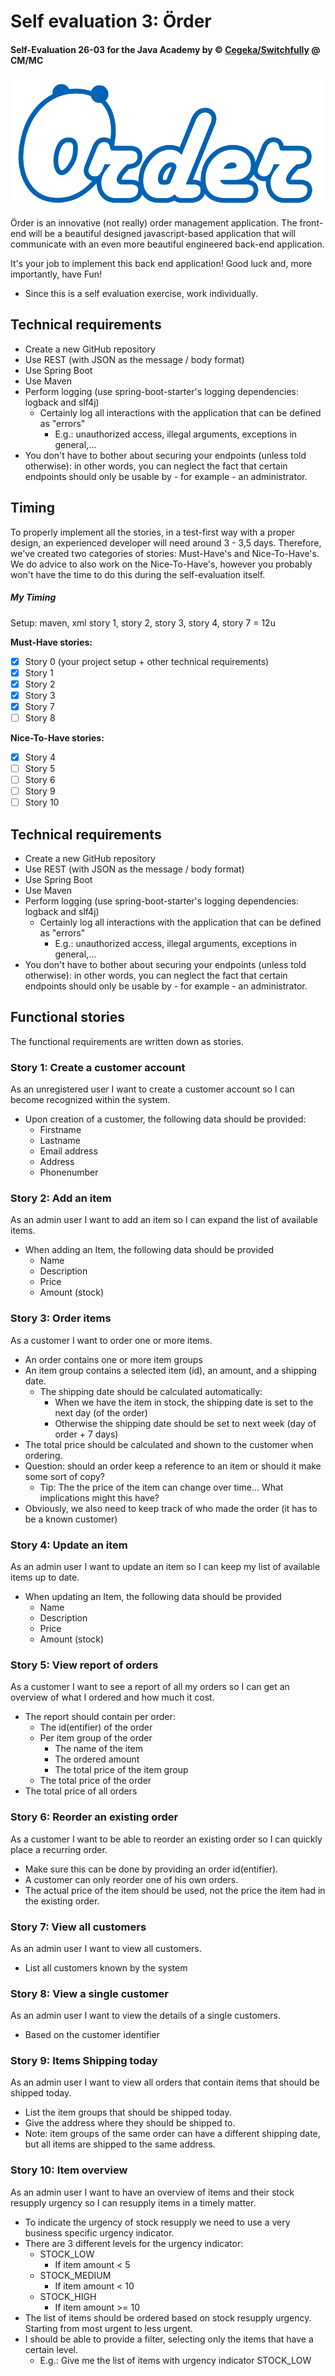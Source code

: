 # Self evaluation 3: Örder
#### Self-Evaluation 26-03 for the Java Academy by © [Cegeka/Switchfully](https://switchfully.com/) @ CM/MC

![Order Logo](order.png)

Örder is an innovative (not really) order management application. The front-end
will be a beautiful designed javascript-based application that will communicate with an even more
beautiful engineered back-end application.

It's your job to implement this back end application! Good luck and, more importantly, have Fun!

- Since this is a self evaluation exercise, work individually.

## Technical requirements

- Create a new GitHub repository
- Use REST (with JSON as the message / body format)
- Use Spring Boot
- Use Maven
- Perform logging (use spring-boot-starter's logging dependencies: logback and slf4j)
    - Certainly log all interactions with the application that can be defined as "errors"
        - E.g.: unauthorized access, illegal arguments, exceptions in general,...
- You don't have to bother about securing your endpoints (unless told otherwise): in other words, you can neglect the fact that certain endpoints
should only be usable by - for example - an administrator.

## Timing

To properly implement all the stories, in a test-first way with a proper design, an experienced developer will need around 3 - 3,5 days.
Therefore, we've created two categories of stories: Must-Have's and Nice-To-Have's. We do advice to also work on the Nice-To-Have's,
however you probably won't have the time to do this during the self-evaluation itself.

##### My Timing
Setup: maven, xml
story 1, story 2, story 3, story 4, story 7 = 12u

**Must-Have stories:**
- [x]  Story 0 (your project setup + other technical requirements)
- [x]  Story 1
- [x]  Story 2
- [x]  Story 3
- [x]  Story 7
- [ ]  Story 8

**Nice-To-Have stories:**
- [x]  Story 4
- [ ]  Story 5
- [ ]  Story 6
- [ ]  Story 9
- [ ]  Story 10

## Technical requirements

- Create a new GitHub repository
- Use REST (with JSON as the message / body format)
- Use Spring Boot
- Use Maven
- Perform logging (use spring-boot-starter's logging dependencies: logback and slf4j)
    - Certainly log all interactions with the application that can be defined as "errors"
        - E.g.: unauthorized access, illegal arguments, exceptions in general,...
- You don't have to bother about securing your endpoints (unless told otherwise): in other words, you can neglect the fact that certain endpoints
should only be usable by - for example - an administrator.

## Functional stories

The functional requirements are written down as stories.

### Story 1: Create a customer account
As an unregistered user I want to create a customer account so I can become recognized within the system.
- Upon creation of a customer, the following data should be provided:
    - Firstname
    - Lastname
    - Email address
    - Address
    - Phonenumber

### Story 2: Add an item
As an admin user I want to add an item so I can expand the list of available items.
- When adding an Item, the following data should be provided
    - Name
    - Description
    - Price
    - Amount (stock)

### Story 3: Order items
As a customer I want to order one or more items.
- An order contains one or more item groups
- An item group contains a selected item (id), an amount, and a shipping date.
    - The shipping date should be calculated automatically:
        - When we have the item in stock, the shipping date is set to the next day (of the order)
        - Otherwise the shipping date should be set to next week (day of order + 7 days)
- The total price should be calculated and shown to the customer when ordering.
- Question: should an order keep a reference to an item or should it make some sort of copy?
    - Tip: The the price of the item can change over time... What implications might this have?
- Obviously, we also need to keep track of who made the order (it has to be a known customer)

### Story 4: Update an item
As an admin user I want to update an item so I can keep my list of available items up to date.
- When updating an Item, the following data should be provided
    - Name
    - Description
    - Price
    - Amount (stock)

### Story 5: View report of orders
As a customer I want to see a report of all my orders so I can get an overview of what I ordered and how much it cost.
- The report should contain per order:
    - The id(entifier) of the order
    - Per item group of the order
        - The name of the item
        - The ordered amount
        - The total price of the item group
    - The total price of the order
- The total price of all orders

### Story 6: Reorder an existing order
As a customer I want to be able to reorder an existing order so I can quickly place a recurring order.
- Make sure this can be done by providing an order id(entifier).
- A customer can only reorder one of his own orders.
- The actual price of the item should be used, not the price the item had in the existing order.

### Story 7: View all customers
As an admin user I want to view all customers.
- List all customers known by the system

### Story 8: View a single customer
As an admin user I want to view the details of a single customers.
- Based on the customer identifier

### Story 9: Items Shipping today
As an admin user I want to view all orders that contain items that should be shipped today.
- List the item groups that should be shipped today.
- Give the address where they should be shipped to.
- Note: item groups of the same order can have a different shipping date,
but all items are shipped to the same address.

### Story 10: Item overview
As an admin user I want to have an overview of items and their stock resupply urgency so I can resupply items in a timely matter.
- To indicate the urgency of stock resupply we need to use a very business specific urgency indicator.
- There are 3 different levels for the urgency indicator:
    - STOCK_LOW
        - If item amount < 5
    - STOCK_MEDIUM
        - If item amount < 10
    - STOCK_HIGH
        -  If item amount >= 10
- The list of items should be ordered based on stock resupply urgency. Starting from most urgent to less urgent.
- I should be able to provide a filter, selecting only the items that have a certain level.
    - E.g.: Give me the list of items with urgency indicator STOCK_LOW